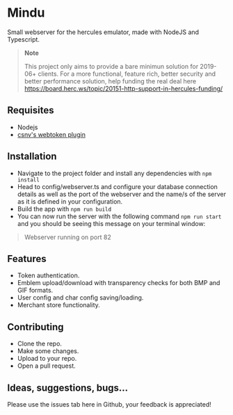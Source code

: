 
# Mindu

Small webserver for the hercules emulator, made with NodeJS and Typescript.

> **Note**
>
> This project only aims to provide a bare minimun solution for 2019-06+ clients.
For a more functional, feature rich, better security and better performance solution, help funding the real deal here https://board.herc.ws/topic/20151-http-support-in-hercules-funding/


## Requisites

- Nodejs
- [csnv's webtoken plugin](https://github.com/csnv/webtoken)

## Installation
- Navigate to the project folder and install any dependencies with `npm install`
- Head to config/webserver.ts and configure your database connection details as well as the port of the webserver and the name/s of the server as it is defined in your configuration.
- Build the app with `npm run build`
- You can now run the server with the following command `npm run start` and you should be seeing this message on your terminal window:
> Webserver running on port 82

## Features
- Token authentication.
- Emblem upload/download with transparency checks for both BMP and GIF formats.
- User config and char config saving/loading.
- Merchant store functionality.

## Contributing
- Clone the repo.
- Make some changes.
- Upload to your repo.
- Open a pull request.

## Ideas, suggestions, bugs...
Please use the issues tab here in Github, your feedback is appreciated!
